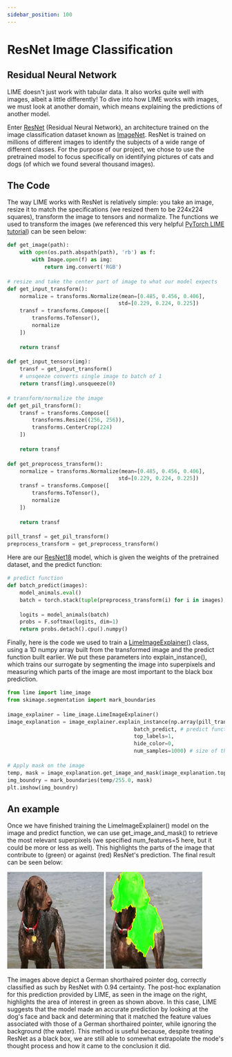 ```yaml
---
sidebar_position: 100
---
```

# ResNet Image Classification

## Residual Neural Network

LIME doesn't just work with tabular data. It also works quite well with images, albeit a little differently! To dive into how LIME works with images, we must look at another domain, which means explaining the predictions of another model.

Enter [ResNet](https://pytorch.org/hub/pytorch_vision_resnet/) (Residual Neural Network), an architecture trained on the image classification dataset known as [ImageNet](https://www.image-net.org/). ResNet is trained on millions of different images to identify the subjects of a wide range of different classes. For the purpose of our project, we chose to use the pretrained model to focus specifically on identifying pictures of cats and dogs (of which we found several thousand images).

## The Code

The way LIME works with ResNet is relatively simple: you take an image, resize it to match the specifications (we resized them to be 224x224 squares), transform the image to tensors and normalize. The functions we used to transform the images (we referenced this very helpful [PyTorch LIME tutorial](https://github.com/marcotcr/lime/blob/master/doc/notebooks/Tutorial%20-%20images%20-%20Pytorch.ipynb)) can be seen below:

```Python
def get_image(path):
    with open(os.path.abspath(path), 'rb') as f:
        with Image.open(f) as img:
            return img.convert('RGB')

# resize and take the center part of image to what our model expects
def get_input_transform():
    normalize = transforms.Normalize(mean=[0.485, 0.456, 0.406],
                                    std=[0.229, 0.224, 0.225])
    transf = transforms.Compose([
        transforms.ToTensor(),
        normalize
    ])

    return transf

def get_input_tensors(img):
    transf = get_input_transform()
    # unsqeeze converts single image to batch of 1
    return transf(img).unsqueeze(0)

# transform/normalize the image
def get_pil_transform():
    transf = transforms.Compose([
        transforms.Resize((256, 256)),
        transforms.CenterCrop(224)
    ])

    return transf

def get_preprocess_transform():
    normalize = transforms.Normalize(mean=[0.485, 0.456, 0.406],
                                    std=[0.229, 0.224, 0.225])
    transf = transforms.Compose([
        transforms.ToTensor(),
        normalize
    ])

    return transf

pill_transf = get_pil_transform()
preprocess_transform = get_preprocess_transform()
```

Here are our [ResNet18](https://pytorch.org/vision/main/models/generated/torchvision.models.resnet18.html) model, which is given the weights of the pretrained dataset, and the predict function:

```Python
# predict function
def batch_predict(images):
    model_animals.eval()
    batch = torch.stack(tuple(preprocess_transform(i) for i in images), dim=0)

    logits = model_animals(batch)
    probs = F.softmax(logits, dim=1)
    return probs.detach().cpu().numpy()
```

Finally, here is the code we used to train a [LimeImageExplainer()](https://lime-ml.readthedocs.io/en/latest/lime.html?highlight=limeimageexplainer#lime.lime_image.LimeImageExplainer) class, using a 1D numpy array built from the transformed image and the predict function built earlier. We put these parameters into explain_instance(), which trains our surrogate by segmenting the image into superpixels and measuring which parts of the image are most important to the black box prediction.

```Python
from lime import lime_image
from skimage.segmentation import mark_boundaries

image_explainer = lime_image.LimeImageExplainer()
image_explanation = image_explainer.explain_instance(np.array(pill_transf(my_image)), # our image converted to the form of a numpy array
                                         batch_predict, # predict function
                                         top_labels=1,
                                         hide_color=0,
                                         num_samples=1000) # size of the neighborhood to learn the linear model

# Apply mask on the image
temp, mask = image_explanation.get_image_and_mask(image_explanation.top_labels[0], positive_only=False, num_features=5, hide_rest=False)
img_boundry = mark_boundaries(temp/255.0, mask)
plt.imshow(img_boundry)
```
## An example

Once we have finished training the LimeImageExplainer() model on the image and predict function, we can use get_image_and_mask() to retrieve the most relevant superpixels (we specified num_features=5 here, but it could be more or less as well). This highlights the parts of the image that contribute to (green) or against (red) ResNet's prediction. The final result can be seen below:

![Figure 1](/img/lime/german_shorthaired-79.jpg "An image of a German shorthaired pointer, predicted as such by ResNet")
![Figure 1](/img/lime/german_shorthaired-79-lime.jpg "ResNet prediction explained by LIME")

The images above depict a German shorthaired pointer dog, correctly classified as such by ResNet with 0.94 certainty. The post-hoc explanation for this prediction provided by LIME, as seen in the image on the right, highlights the area of interest in green as shown above. In this case, LIME suggests that the model made an accurate prediction by looking at the dog's face and back and determining that it matched the feature values associated with those of a German shorthaired pointer, while ignoring the background (the water). This method is useful because, despite treating ResNet as a black box, we are still able to somewhat extrapolate the mode's thought process and how it came to the conclusion it did.
